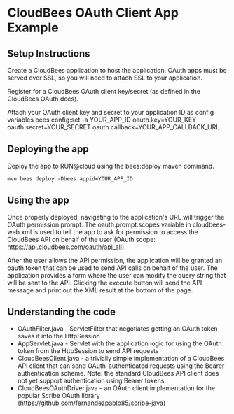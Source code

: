 
CloudBees OAuth Client App Example  
============================================

Setup Instructions
-------------------
Create a CloudBees application to host the application.  OAuth apps must be served over SSL, so you will need to attach SSL to your application.

Register for a CloudBees OAuth client key/secret (as defined in the CloudBees OAuth docs).

Attach your OAuth client key and secret to your application ID as config variables
    bees config:set -a YOUR_APP_ID oauth.key=YOUR_KEY oauth.secret=YOUR_SECRET oauth.callback=YOUR_APP_CALLBACK_URL

Deploying the app
-----------------
Deploy the app to RUN@cloud using the bees:deploy maven command.

    mvn bees:deploy -Dbees.appid=YOUR_APP_ID


Using the app
--------------
Once properly deployed, navigating to the application's URL will trigger the OAuth permission prompt.  The oauth.prompt.scopes variable in cloudbees-web.xml is used to tell the app to ask for permission to access the CloudBees API on behalf of the user (OAuth scope:  https://api.cloudbees.com/oauth/api_all).  

After the user allows the API permission, the application will be granted an oauth token that can be used to send API calls on behalf of the user.  The application provides a form where the user can modify the query string that will be sent to the API.  Clicking the execute button will send the API message and print out the XML result at the bottom of the page.


Understanding the code
----------------------
* OAuthFilter.java - ServletFilter that negotiates getting an OAuth token saves it into the HttpSession
* AppServlet.java - Servlet with the application logic for using the OAuth token from the HttpSession to send API requests
* CloudBeesClient.java - a trivially simple implementation of a CloudBees API client that can send OAuth-authenticated requests using the Bearer authentication scheme. Note: the standard CloudBees API client does not yet support authentication using Bearer tokens.
* CloudBeesOAuthDriver.java - an OAuth client implementation for the popular Scribe OAuth library (https://github.com/fernandezpablo85/scribe-java)
